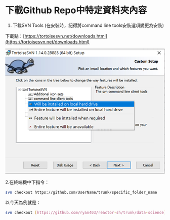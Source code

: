 # 下載Github Repo中特定資料夾內容

1. 下載SVN Tools (在安裝時，記得將command line tools安裝選項變更為安裝)

下載點：[https://tortoisesvn.net/downloads.html](https://tortoisesvn.net/downloads.html)

![svn_cli.png](svn_cli.png)

2.在終端機中下指令：

```bash
svn checkout https://github.com/UserName/trunk/specific_folder_name
```

以今天為例就是：

```bash
svn checkout [https://github.com/ryan403/reactor-sh/trunk/data-science](https://github.com/ryan403/reactor-sh/trunk/data-science)
```